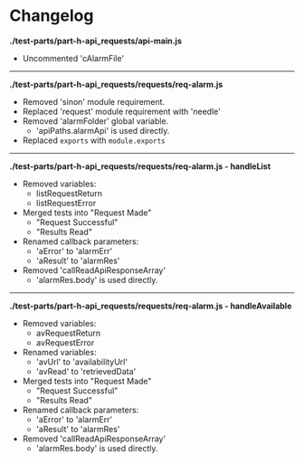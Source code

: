 # Changelog

**./test-parts/part-h-api_requests/api-main.js**
* Uncommented 'cAlarmFile'

---

**./test-parts/part-h-api_requests/requests/req-alarm.js**
* Removed 'sinon' module requirement.
* Replaced 'request' module requirement with 'needle'
* Removed 'alarmFolder' global variable.
	* 'apiPaths.alarmApi' is used directly.
* Replaced `exports` with `module.exports`

---

**./test-parts/part-h-api_requests/requests/req-alarm.js - handleList**
* Removed variables:
	* listRequestReturn
	* listRequestError
* Merged tests into "Request Made"
	* "Request Successful"
	* "Results Read"
* Renamed callback parameters:
	* 'aError' to 'alarmErr'
	* 'aResult' to 'alarmRes'
* Removed 'callReadApiResponseArray'
	* 'alarmRes.body' is used directly.

---

**./test-parts/part-h-api_requests/requests/req-alarm.js - handleAvailable**
* Removed variables:
	* avRequestReturn
	* avRequestError
* Renamed variables:
	* 'avUrl' to 'availabilityUrl'
	* 'avRead' to 'retrievedData'
* Merged tests into "Request Made"
	* "Request Successful"
	* "Results Read"
* Renamed callback parameters:
	* 'aError' to 'alarmErr'
	* 'aResult' to 'alarmRes'
* Removed 'callReadApiResponseArray'
	* 'alarmRes.body' is used directly.
